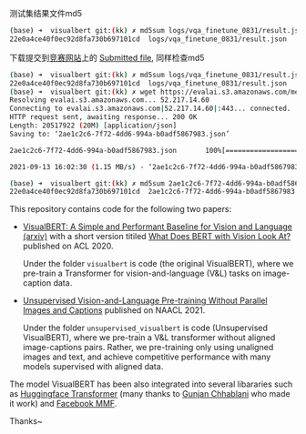 测试集结果文件md5
```bash
(base) ➜  visualbert git:(kk) ✗ md5sum logs/vqa_finetune_0831/result.json 
22e0a4ce40f0ec92d8fa730b697101cd  logs/vqa_finetune_0831/result.json
```
下载提交到[竞赛网站](https://eval.ai/web/challenges/challenge-page/830/my-submission)上的 [Submitted file](https://evalai.s3.amazonaws.com/media/submission_files/submission_156749/2ae1c2c6-7f72-4dd6-994a-b0adf5867983.json), 同样检查md5

```bash
(base) ➜  visualbert git:(kk) ✗ md5sum logs/vqa_finetune_0831/result.json 
22e0a4ce40f0ec92d8fa730b697101cd  logs/vqa_finetune_0831/result.json
(base) ➜  visualbert git:(kk) ✗ wget https://evalai.s3.amazonaws.com/media/submission_files/submission_156749/2ae1c2c6-7f72-4dd6-994a-b0adf5867983.json--2021-09-13 16:01:56--  https://evalai.s3.amazonaws.com/media/submission_files/submission_156749/2ae1c2c6-7f72-4dd6-994a-b0adf5867983.json
Resolving evalai.s3.amazonaws.com... 52.217.14.60
Connecting to evalai.s3.amazonaws.com|52.217.14.60|:443... connected.
HTTP request sent, awaiting response... 200 OK
Length: 20517922 (20M) [application/json]
Saving to: ‘2ae1c2c6-7f72-4dd6-994a-b0adf5867983.json’

2ae1c2c6-7f72-4dd6-994a-b0adf5867983.json       100%[======================================================================================================>]  19.57M  1.70MB/s    in 17s     

2021-09-13 16:02:30 (1.15 MB/s) - ‘2ae1c2c6-7f72-4dd6-994a-b0adf5867983.json’ saved [20517922/20517922]

(base) ➜  visualbert git:(kk) ✗ md5sum 2ae1c2c6-7f72-4dd6-994a-b0adf5867983.json 
22e0a4ce40f0ec92d8fa730b697101cd  2ae1c2c6-7f72-4dd6-994a-b0adf5867983.json

```

This repository contains code for the following two papers:

+ [VisualBERT: A Simple and Performant Baseline for Vision and Language (arxiv)](https://arxiv.org/abs/1908.03557) with a short version titiled [What Does BERT with Vision Look At?](https://www.aclweb.org/anthology/2020.acl-main.469/) published on ACL 2020.

   Under the folder `visualbert` is code (the original VisualBERT), where we pre-train a Transformer for vision-and-language (V&L) tasks on image-caption data.

+ [Unsupervised Vision-and-Language Pre-training Without Parallel Images and Captions](https://arxiv.org/abs/2010.12831) published on NAACL 2021.

   Under the folder `unsupervised_visualbert` is code (Unsupervised VisualBERT), where we pre-train a V&L transformer without aligned image-captions pairs. Rather, we pre-training only using unaligned images and text, and achieve competitive performance with many models supervised with aligned data.

The model VisualBERT has been also integrated into several libararies such as [Huggingface Transformer](https://huggingface.co/transformers/model_doc/visual_bert.html) (many thanks to [Gunjan Chhablani](https://github.com/gchhablani) who made it work) and [Facebook MMF](https://github.com/facebookresearch/mmf).

Thanks~